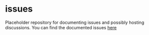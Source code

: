 # issues
Placeholder repository for documenting issues and possibly hosting discussions. You can find the documented issues [here](https://github.com/AerialRobotics-IITK/issues/issues?q=is%3Aissue+is%3Aclosed)
